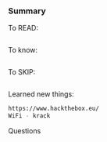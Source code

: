 ### Summary
To READ:
```bash

```

To know:
```bash
```

To SKIP:
```bash
```

Learned new things:
```bash
https://www.hackthebox.eu/
WiFi - krack
```

Questions
```bash

```
